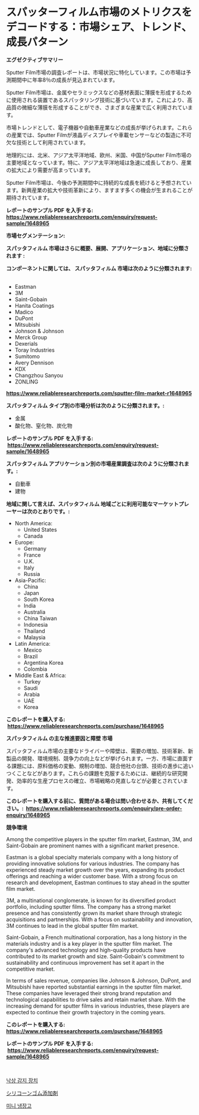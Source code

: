 <p><h1>スパッターフィルム市場のメトリクスをデコードする：市場シェア、トレンド、成長パターン</h1></p><p><strong>エグゼクティブサマリー</strong></p>
<p><p>Sputter Film市場の調査レポートは、市場状況に特化しています。この市場は予測期間中に年率8％の成長が見込まれています。</p><p>Sputter Film市場は、金属やセラミックスなどの基材表面に薄膜を形成するために使用される装置であるスパッタリング技術に基づいています。これにより、高品質の微細な薄膜を形成することができ、さまざまな産業で広く利用されています。</p><p>市場トレンドとして、電子機器や自動車産業などの成長が挙げられます。これらの産業では、Sputter Filmが液晶ディスプレイや車載センサーなどの製造に不可欠な技術として利用されています。</p><p>地理的には、北米、アジア太平洋地域、欧州、米国、中国がSputter Film市場の主要地域となっています。特に、アジア太平洋地域は急速に成長しており、産業の拡大により需要が高まっています。</p><p>Sputter Film市場は、今後の予測期間中に持続的な成長を続けると予想されています。新興産業の拡大や技術革新により、ますます多くの機会が生まれることが期待されています。</p></p>
<p><strong>レポートのサンプル PDF を入手する: <a href="https://www.reliableresearchreports.com/enquiry/request-sample/1648965">https://www.reliableresearchreports.com/enquiry/request-sample/1648965</a></strong></p>
<p><strong>市場セグメンテーション:</strong></p>
<p><strong> スパッタフィルム 市場はさらに概要、展開、アプリケーション、地域に分類されます :</strong></p>
<p><strong>コンポーネントに関しては、 スパッタフィルム 市場は次のように分類されます: &nbsp;</strong></p>
<p><ul><li>Eastman</li><li>3M</li><li>Saint-Gobain</li><li>Hanita Coatings</li><li>Madico</li><li>DuPont</li><li>Mitsubishi</li><li>Johnson & Johnson</li><li>Merck Group</li><li>Dexerials</li><li>Toray Industries</li><li>Sumitomo</li><li>Avery Dennison</li><li>KDX</li><li>Changzhou Sanyou</li><li>ZONLING</li></ul></p>
<p><strong><a href="https://www.reliableresearchreports.com/sputter-film-market-r1648965">https://www.reliableresearchreports.com/sputter-film-market-r1648965</a></strong></p>
<p><strong> スパッタフィルム タイプ別の市場分析は次のように分類されます。:</strong></p>
<p><ul><li>金属</li><li>酸化物、窒化物、炭化物</li></ul></p>
<p><strong>レポートのサンプル PDF を入手する: &nbsp;<a href="https://www.reliableresearchreports.com/enquiry/request-sample/1648965">https://www.reliableresearchreports.com/enquiry/request-sample/1648965</a></strong></p>
<p><strong> スパッタフィルム アプリケーション別の市場産業調査は次のように分類されます。:</strong></p>
<p><ul><li>自動車</li><li>建物</li></ul></p>
<p><strong>地域に関して言えば、スパッタフィルム 地域ごとに利用可能なマーケットプレーヤーは次のとおりです。:</strong></p>
<p><ul>
    <li>
        North America:
        <ul>
            <li>United States</li>
            <li>Canada</li>
        </ul>
    </li>
    <li>
        Europe:
        <ul>
            <li>Germany</li>
            <li>France</li>
            <li>U.K.</li>
            <li>Italy</li>
            <li>Russia</li>
        </ul>
    </li>
    <li>
        Asia-Pacific:
        <ul>
            <li>China</li>
            <li>Japan</li>
            <li>South Korea</li>
            <li>India</li>
            <li>Australia</li>
            <li>China Taiwan</li>
            <li>Indonesia</li>
            <li>Thailand</li>
            <li>Malaysia</li>
        </ul>
    </li>
    <li>
        Latin America:
        <ul>
            <li>Mexico</li>
            <li>Brazil</li>
            <li>Argentina Korea</li>
            <li>Colombia</li>
        </ul>
    </li>
    <li>
        Middle East & Africa:
        <ul>
            <li>Turkey</li>
            <li>Saudi</li>
            <li>Arabia</li>
            <li>UAE</li>
            <li>Korea</li>
        </ul>
    </li>
    </ul></p>
<p><strong>このレポートを購入する: &nbsp;<a href="https://www.reliableresearchreports.com/purchase/1648965">https://www.reliableresearchreports.com/purchase/1648965</a></strong></p>
<p><strong>スパッタフィルム の主な推進要因と障壁 市場</strong></p>
<p><p>スパッタフィルム市場の主要なドライバーや障壁は、需要の増加、技術革新、新製品の開発、環境規制、競争力の向上などが挙げられます。一方、市場に直面する課題には、原料価格の変動、規制の増加、競合他社の台頭、技術の進歩に追いつくことなどがあります。これらの課題を克服するためには、継続的な研究開発、効率的な生産プロセスの確立、市場戦略の見直しなどが必要とされています。</p></p>
<p><strong>このレポートを購入する前に、質問がある場合は問い合わせるか、共有してください。:&nbsp; <a href="https://www.reliableresearchreports.com/enquiry/pre-order-enquiry/1648965">https://www.reliableresearchreports.com/enquiry/pre-order-enquiry/1648965</a></strong></p>
<p><strong>競争環境</strong></p>
<p><p>Among the competitive players in the sputter film market, Eastman, 3M, and Saint-Gobain are prominent names with a significant market presence.</p><p>Eastman is a global specialty materials company with a long history of providing innovative solutions for various industries. The company has experienced steady market growth over the years, expanding its product offerings and reaching a wider customer base. With a strong focus on research and development, Eastman continues to stay ahead in the sputter film market.</p><p>3M, a multinational conglomerate, is known for its diversified product portfolio, including sputter films. The company has a strong market presence and has consistently grown its market share through strategic acquisitions and partnerships. With a focus on sustainability and innovation, 3M continues to lead in the global sputter film market.</p><p>Saint-Gobain, a French multinational corporation, has a long history in the materials industry and is a key player in the sputter film market. The company's advanced technology and high-quality products have contributed to its market growth and size. Saint-Gobain's commitment to sustainability and continuous improvement has set it apart in the competitive market.</p><p>In terms of sales revenue, companies like Johnson & Johnson, DuPont, and Mitsubishi have reported substantial earnings in the sputter film market. These companies have leveraged their strong brand reputation and technological capabilities to drive sales and retain market share. With the increasing demand for sputter films in various industries, these players are expected to continue their growth trajectory in the coming years.</p></p>
<p><strong>このレポートを購入する: &nbsp; <a href="https://www.reliableresearchreports.com/purchase/1648965">https://www.reliableresearchreports.com/purchase/1648965</a></strong></p>
<p><strong>レポートのサンプル PDF を入手する: &nbsp;<a href="https://www.reliableresearchreports.com/enquiry/request-sample/1648965">https://www.reliableresearchreports.com/enquiry/request-sample/1648965</a></strong><strong></strong></p>
<p>&nbsp;</p>
<p><p><a href="https://medium.com/@londonacobson5656/%EC%B6%94%EB%9D%BD-%EA%B0%90%EC%A7%80-%EC%9E%A5%EC%B9%98-%EC%8B%9C%EC%9E%A5-%EC%A1%B0%EC%82%AC-%EB%B3%B4%EA%B3%A0%EC%84%9C-%EA%B7%B8-%EC%97%AD%EC%82%AC-%EB%B0%8F-2024%EB%85%84%EB%B6%80%ED%84%B0-2031%EB%85%84%EA%B9%8C%EC%A7%80%EC%9D%98-%EC%98%88%EC%B8%A1-493fef645e34">낙상 감지 장치</a></p><p><a href="https://medium.com/@austinjames1907/%E3%82%B7%E3%83%AA%E3%82%B3%E3%83%BC%E3%83%B3%E3%82%B4%E3%83%A0%E6%B7%BB%E5%8A%A0%E5%89%A4%E5%B8%82%E5%A0%B4-%E3%82%BF%E3%82%A4%E3%83%97-%E7%94%A8%E9%80%94-%E5%9C%B0%E7%90%86%E3%81%AB%E3%82%88%E3%82%8B%E5%8C%85%E6%8B%AC%E7%9A%84%E3%81%AA%E8%A9%95%E4%BE%A1-d51b7169b368">シリコーンゴム添加剤</a></p><p><a href="https://medium.com/@jaleelweissnat2022/%EB%AF%B8%EB%8B%88-%EB%83%89%EC%9E%A5%EA%B3%A0-%EC%8B%9C%EC%9E%A5-%EC%9D%B8%EC%82%AC%EC%9D%B4%ED%8A%B8-%EC%8B%9C%EC%9E%A5-%EB%8F%99%ED%96%A5-%EC%84%B1%EC%9E%A5-2024%EB%85%84%EB%B6%80%ED%84%B0-2031%EB%85%84%EA%B9%8C%EC%A7%80-%EC%98%88%EC%B8%A1%EB%90%9C-%EA%B2%83-f69dd279a08d">미니 냉장고</a></p></p>